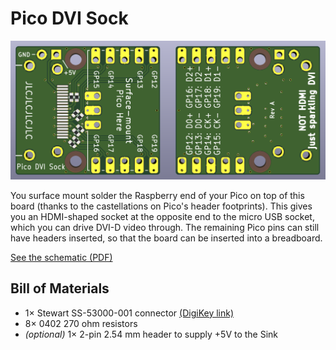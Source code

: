 Pico DVI Sock
=============

![](img/board_render.png)

You surface mount solder the Raspberry end of your Pico on top of this board (thanks to the castellations on Pico's header footprints). This gives you an HDMI-shaped socket at the opposite end to the micro USB socket, which you can drive DVI-D video through. The remaining Pico pins can still have headers inserted, so that the board can be inserted into a breadboard.

[See the schematic (PDF)](dvi-sock.pdf)

Bill of Materials
-----------------

- 1× Stewart SS-53000-001 connector [(DigiKey link)](https://www.digikey.co.uk/product-detail/en/stewart-connector/SS-53000-001/380-SS-53000-001-ND/10492172)
- 8× 0402 270 ohm resistors
- _(optional)_ 1× 2-pin 2.54 mm header to supply +5V to the Sink